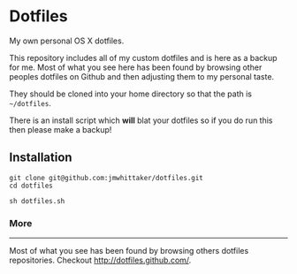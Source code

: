 # Dotfiles

My own personal OS X dotfiles.

This repository includes all of my custom dotfiles and is here as a backup for me. Most of what you see here has been found by browsing other peoples dotfiles on Github and then adjusting them to my personal taste.

They should be cloned into your home directory so that the path is `~/dotfiles`.

There is an install script which **will** blat your dotfiles so if you do run this then please make a backup!

## Installation

    git clone git@github.com:jmwhittaker/dotfiles.git
    cd dotfiles

    sh dotfiles.sh

### More
----
Most of what you see has been found by browsing others dotfiles repositories. Checkout <http://dotfiles.github.com/>.

